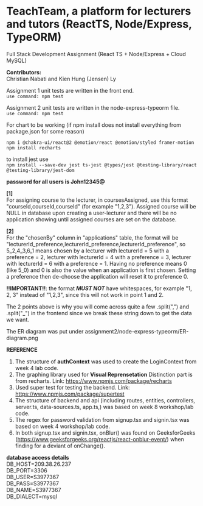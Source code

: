 # TeachTeam, a platform for lecturers and tutors (ReactTS, Node/Express, TypeORM)
Full Stack Development Assignment (React TS + Node/Express + Cloud MySQL)

**Contributors:**  
Christian Nabati and Kien Hung (Jensen) Ly

Assignment 1 unit tests are written in the front end.  
```use command: npm test```

Assignment 2 unit tests are written in the node-express-typeorm file.  
```use command: npm test```

For chart to be working (if npm install does not install everything from package.json for some reason)  
```
npm i @chakra-ui/react@2 @emotion/react @emotion/styled framer-motion
npm install recharts
```
to install jest use  
```npm install --save-dev jest ts-jest @types/jest @testing-library/react @testing-library/jest-dom```

**password for all users is John12345@**

**[1]**  
For assigning course to the lecturer, in coursesAssigned, use this format "courseId,courseId,courseId" (for example "1,2,3"). Assigned course will be NULL in database upon creating a user-lecturer and there will be no application showing until assigned courses are set on the database. 

**[2]**  
For the "chosenBy" column in "applications" table, the format will be "lecturerId_preference,lecturerId_preference,lecturerId_preference", so 5_2,4_3,6_1 means chosen by a lecturer with lecturerId = 5 with a preference = 2, lecturer with lecturerId = 4 with a preference = 3, lecturer with lecturerId = 6 with a preference = 1. Having no preference means 0 (like 5_0) and 0 is also the value when an application is first chosen. Setting a preference then de-choose the application will reset it to preference 0. 

**!!IMPORTANT!!**: the format ***MUST NOT*** have whitespaces, for example "1, 2, 3" instead of "1,2,3", since this will not work in point 1 and 2.

The 2 points above is why you will come across quite a few .split(",") and .split("_") in the frontend since we break these string down to get the data we want. 

The ER diagram was put under assignment2/node-express-typeorm/ER-diagram.png

**REFERENCE**
1. The structure of **authContext** was used to create the LoginContext from week 4 lab code.
2. The graphing library used for **Visual Reprensetation** Distinction part is from recharts.
Link: https://www.npmjs.com/package/recharts
3. Used super test for testing the backend. 
Link: https://www.npmjs.com/package/supertest
4. The structure of backend and api (including routes, entities, controllers, server.ts, data-sources.ts, app.ts,) was based on week 8 workshop/lab code. 
5. The regex for password validation from signup.tsx and signin.tsx was based on week 4 workshop/lab code.
6. In both signup.tsx and signin.tsx, onBlur() was found on GeeksforGeeks (https://www.geeksforgeeks.org/reactjs/react-onblur-event/) when finding for a deviant of onChange(). 

**database access details**  
DB_HOST=209.38.26.237  
DB_PORT=3306  
DB_USER=S3977367  
DB_PASS=S3977367  
DB_NAME=S3977367  
DB_DIALECT=mysql  


